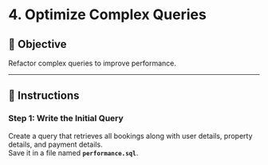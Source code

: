 # 4. Optimize Complex Queries

## 🎯 Objective  
Refactor complex queries to improve performance.

---

## 🧩 Instructions  

### Step 1: Write the Initial Query  
Create a query that retrieves all bookings along with user details, property details, and payment details.  
Save it in a file named **`performance.sql`**.
